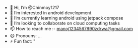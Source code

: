 - 👋 Hi, I’m @Chinmoy1217
- 👀 I’m interested in android development
- 🌱 I’m currently learning android using jetpack compose
- 💞️ I’m looking to collaborate on cloud computing tasks
- 📫 How to reach me :- manoj1234567890zdrwa@gmail.com
- 😄 Pronouns: ...
- ⚡ Fun fact: "

<!---
Chinmoy1217/Chinmoy1217 is a ✨ special ✨ repository because its `README.md` (this file) appears on your GitHub profile.
You can click the Preview link to take a look at your changes.
--->
